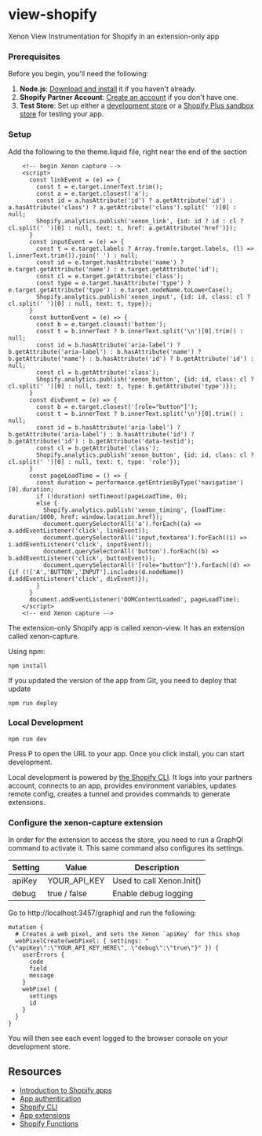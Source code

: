 # view-shopify
Xenon View Instrumentation for Shopify in an extension-only app

### Prerequisites

Before you begin, you'll need the following:

1. **Node.js**: [Download and install](https://nodejs.org/en/download/) it if you haven't already.
2. **Shopify Partner Account**: [Create an account](https://partners.shopify.com/signup) if you don't have one.
3. **Test Store**: Set up either a [development store](https://help.shopify.com/en/partners/dashboard/development-stores#create-a-development-store) or a [Shopify Plus sandbox store](https://help.shopify.com/en/partners/dashboard/managing-stores/plus-sandbox-store) for testing your app.

### Setup

Add the following to the theme.liquid file, right near the end of the </head> section
```
    <!-- begin Xenon capture -->
    <script>
      const linkEvent = (e) => {
        const t = e.target.innerText.trim();
        const a = e.target.closest('a');
        const id = a.hasAttribute('id') ? a.getAttribute('id') : a.hasAttribute('class') ? a.getAttribute('class').split(' ')[0] : null;
        Shopify.analytics.publish('xenon_link', {id: id ? id : cl ? cl.split(' ')[0] : null, text: t, href: a.getAttribute('href')});
      }
      const inputEvent = (e) => {
        const t = e.target.labels ? Array.from(e.target.labels, (l) => l.innerText.trim()).join(' ') : null;
        const id = e.target.hasAttribute('name') ? e.target.getAttribute('name') : e.target.getAttribute('id');
        const cl = e.target.getAttribute('class');
        const type = e.target.hasAttribute('type') ? e.target.getAttribute('type') : e.target.nodeName.toLowerCase();
        Shopify.analytics.publish('xenon_input', {id: id, class: cl ? cl.split(' ')[0] : null, text: t, type});
      }
      const buttonEvent = (e) => {
        const b = e.target.closest('button');
        const t = b.innerText ? b.innerText.split('\n')[0].trim() : null;
        const id = b.hasAttribute('aria-label') ? b.getAttribute('aria-label') : b.hasAttribute('name') ? b.getAttribute('name') : b.hasAttribute('id') ? b.getAttribute('id') : null;
        const cl = b.getAttribute('class');
        Shopify.analytics.publish('xenon_button', {id: id, class: cl ? cl.split(' ')[0] : null, text: t, type: b.getAttribute('type')});
      }
      const divEvent = (e) => {
        const b = e.target.closest('[role="button"]');
        const t = b.innerText ? b.innerText.split('\n')[0].trim() : null;
        const id = b.hasAttribute('aria-label') ? b.getAttribute('aria-label') : b.hasAttribute('id') ? b.getAttribute('id') : b.getAttribute('data-testid');
        const cl = b.getAttribute('class');
        Shopify.analytics.publish('xenon_button', {id: id, class: cl ? cl.split(' ')[0] : null, text: t, type: 'role'});
      }
      const pageLoadTime = () => {
        const duration = performance.getEntriesByType('navigation')[0].duration;
        if (!duration) setTimeout(pageLoadTime, 0);
        else {
          Shopify.analytics.publish('xenon_timing', {loadTime: duration/1000, href: window.location.href});
          document.querySelectorAll('a').forEach((a) => a.addEventListener('click', linkEvent));
          document.querySelectorAll('input,textarea').forEach((i) => i.addEventListener('click', inputEvent));
          document.querySelectorAll('button').forEach((b) => b.addEventListener('click', buttonEvent));
          document.querySelectorAll('[role="button"]').forEach((d) => {if (!['A','BUTTON','INPUT'].includes(d.nodeName)) d.addEventListener('click', divEvent)});
        }
      }
      document.addEventListener('DOMContentLoaded', pageLoadTime);
    </script>
    <!-- end Xenon capture -->
```

The extension-only Shopify app is called xenon-view.  It has an extension called xenon-capture.

Using npm:

```shell
npm install
```

If you updated the version of the app from Git, you need to deploy that update

```shell
npm run deploy
```

### Local Development

```shell
npm run dev
```

Press P to open the URL to your app. Once you click install, you can start development.

Local development is powered by [the Shopify CLI](https://shopify.dev/docs/apps/tools/cli). It logs into your partners account, connects to an app, provides environment variables, updates remote config, creates a tunnel and provides commands to generate extensions.

### Configure the xenon-capture extension

In order for the extension to access the store, you need to run a GraphQl command to activate it.
This same command also configures its settings.

| Setting | Value        | Description               |
|---------|--------------|---------------------------|
| apiKey  | YOUR_API_KEY | Used to call Xenon.Init() |
| debug   | true / false | Enable debug logging      |

Go to http://localhost:3457/graphiql and run the following:

```
mutation {
  # Creates a web pixel, and sets the Xenon `apiKey` for this shop
  webPixelCreate(webPixel: { settings: "{\"apiKey\":\"YOUR_API_KEY_HERE\", \"debug\":\"true\"}" }) {
    userErrors {
      code
      field
      message
    }
    webPixel {
      settings
      id
    }
  }
}
```

You will then see each event logged to the browser console on your development store.

## Resources

- [Introduction to Shopify apps](https://shopify.dev/docs/apps/getting-started)
- [App authentication](https://shopify.dev/docs/apps/auth)
- [Shopify CLI](https://shopify.dev/docs/apps/tools/cli)
- [App extensions](https://shopify.dev/docs/apps/app-extensions/list)
- [Shopify Functions](https://shopify.dev/docs/api/functions)
